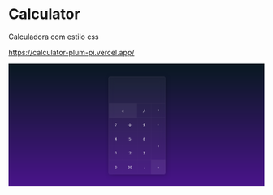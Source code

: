 # Calculator
Calculadora com estilo css

https://calculator-plum-pi.vercel.app/

<img src="Calculadora.png">